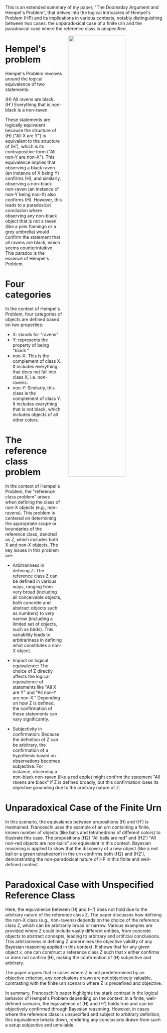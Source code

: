 This is an extended summary of my paper, "The Doomsday Argument and Hempel's Problem", that delves into the logical intricacies of Hempel's Problem (HP) and its implications in various contexts, notably distinguishing between two cases: the unparadoxical case of a finite urn and the paradoxical case where the reference class is unspecified.

<img align="right" width="60%" src="/images/raven-and-flmaingo.jpg" style="margin-left: 20px;">

# Hempel's problem
Hempel's Problem revolves around the logical equivalence of two statements:

(H) All ravens are black.
(H') Everything that is non-black is a non-raven.

These statements are logically equivalent because the structure of (H) ("All X are Y") is equivalent to the structure of (H'), which is its contrapositive form ("All non-Y are non-X"). This equivalence implies that observing a black raven (an instance of X being Y) confirms (H), and similarly, observing a non-black non-raven (an instance of non-Y being non-X) also confirms (H). However, this leads to a paradoxical conclusion where observing any non-black object that is not a raven (like a pink flamingo or a grey umbrella) would confirm the statement that all ravens are black, which seems counterintuitive. This paradox is the essence of Hempel's Problem.

# Four categories
In the context of Hempel's Problem, four categories of objects are defined based on two properties:

* X: stands for "ravens"
* Y: represents the property of being "black."
* non-X: This is the complement of class X. It includes everything that does not fall into class X, i.e. non-ravens.
* non-Y: Similarly, this class is the complement of class Y. It includes everything that is not black, which includes objects of all other colors.

# The reference class problem
In the context of Hempel's Problem, the "reference class problem" arises when defining the class of non-X objects (e.g., non-ravens). This problem is centered on determining the appropriate scope or boundaries of the reference class, denoted as Z, which includes both X and non-X objects. The key issues in this problem are:

* Arbitrariness in defining Z: The reference class Z can be defined in various ways, ranging from very broad (including all conceivable objects, both concrete and abstract objects such as numbers) to very narrow (including a limited set of objects, such as birds). This variability leads to arbitrariness in defining what constitutes a non-X object.

* Impact on logical equivalence: The choice of Z directly affects the logical equivalence of statements like "All X are Y" and "All non-Y are non-X." Depending on how Z is defined, the confirmation of these statements can vary significantly.

* Subjectivity in confirmation: Because the definition of Z can be arbitrary, the confirmation of a hypothesis based on observations becomes subjective. For instance, observing a non-black non-raven (like a red apple) might confirm the statement "All ravens are black" if Z is defined broadly, but this confirmation loses its objective grounding due to the arbitrary nature of Z.

# Unparadoxical Case of the Finite Urn
In this scenario, the equivalence between propositions (H) and (H') is maintained.
Franceschi uses the example of an urn containing a finite, known number of objects (like balls and tetrahedrons of different colors) to illustrate this case.
The propositions (H2) "All balls are red" and (H2') "All non-red objects are non-balls" are equivalent in this context.
Bayesian reasoning is applied to show that the discovery of a new object (like a red ball or a green tetrahedron) in the urn confirms both (H2) and (H2'), demonstrating the non-paradoxical nature of HP in this finite and well-defined context.

# Paradoxical Case with Unspecified Reference Class
Here, the equivalence between (H) and (H') does not hold due to the arbitrary nature of the reference class Z.
The paper discusses how defining the non-X class (e.g., non-ravens) depends on the choice of the reference class Z, which can be arbitrarily broad or narrow.
Various examples are provided where Z could include vastly different entities, from concrete objects to abstract concepts, leading to arbitrary and artificial conclusions.
This arbitrariness in defining Z undermines the objective validity of any Bayesian reasoning applied in this context. It shows that for any given object x, one can construct a reference class Z such that x either confirms or does not confirm (H), making the confirmation of (H) subjective and arbitrary.

The paper argues that in cases where Z is not predetermined by an objective criterion, any conclusions drawn are not objectively valuable, contrasting with the finite urn scenario where Z is predefined and objective.

In summary, Franceschi's paper highlights the stark contrast in the logical behavior of Hempel's Problem depending on the context: in a finite, well-defined scenario, the equivalence of (H) and (H') holds true and can be objectively confirmed through Bayesian reasoning. However, in cases where the reference class is unspecified and subject to arbitrary definition, this equivalence breaks down, rendering any conclusions drawn from such a setup subjective and unreliable.
